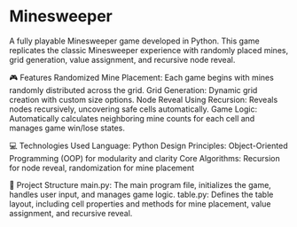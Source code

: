 # Minesweeper
A fully playable Minesweeper game developed in Python. This game replicates the classic Minesweeper experience with randomly placed mines, grid generation, value assignment, and recursive node reveal.

🎮 Features
Randomized Mine Placement: Each game begins with mines randomly distributed across the grid.
Grid Generation: Dynamic grid creation with custom size options.
Node Reveal Using Recursion: Reveals nodes recursively, uncovering safe cells automatically.
Game Logic: Automatically calculates neighboring mine counts for each cell and manages game win/lose states.

💻 Technologies Used
Language: Python
Design Principles: Object-Oriented Programming (OOP) for modularity and clarity
Core Algorithms: Recursion for node reveal, randomization for mine placement

📂 Project Structure
main.py: The main program file, initializes the game, handles user input, and manages game logic.
table.py: Defines the table layout, including cell properties and methods for mine placement, value assignment, and recursive reveal.
